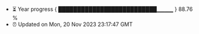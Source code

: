 - ⏳ Year progress { ██████████████████████████▁▁▁▁ } 88.76 %
- ⏰ Updated on Mon, 20 Nov 2023 23:17:47 GMT

